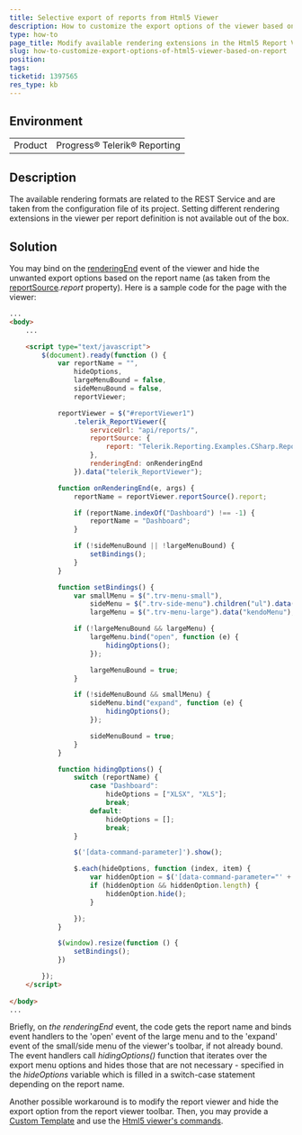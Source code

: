 ```yaml
---
title: Selective export of reports from Html5 Viewer
description: How to customize the export options of the viewer based on the report
type: how-to
page_title: Modify available rendering extensions in the Html5 Report Viewer based no report name
slug: how-to-customize-export-options-of-html5-viewer-based-on-report
position: 
tags: 
ticketid: 1397565
res_type: kb
---
```


## Environment
<table>
	<tr>
		<td>Product</td>
		<td>Progress® Telerik® Reporting</td>
	</tr>
</table>


## Description
The available rendering formats are related to the REST Service and are taken from the configuration file of its project. Setting different rendering extensions in the viewer per report definition is not available out of the box. 
  
## Solution
You may bind on the [renderingEnd](https://docs.telerik.com/reporting/html5-report-viewer-reportviewer-events-renderingend) event of the viewer and hide the unwanted export options based on the report name (as taken from the [reportSource](https://docs.telerik.com/reporting/html5-report-viewer-reportviewer-methods-reportsource)_.report_ property). Here is a sample code for the page with the viewer:  
  

``` Html
...
<body>
    ...

    <script type="text/javascript">
        $(document).ready(function () {
            var reportName = "",
                hideOptions,
                largeMenuBound = false,
                sideMenuBound = false,
                reportViewer;

            reportViewer = $("#reportViewer1")
                .telerik_ReportViewer({
                    serviceUrl: "api/reports/",
                    reportSource: {
                        report: "Telerik.Reporting.Examples.CSharp.ReportCatalog, CSharp.ReportLibrary",
                    },
                    renderingEnd: onRenderingEnd
                }).data("telerik_ReportViewer");

            function onRenderingEnd(e, args) {
                reportName = reportViewer.reportSource().report;

                if (reportName.indexOf("Dashboard") !== -1) {
                    reportName = "Dashboard";
                }

                if (!sideMenuBound || !largeMenuBound) {
                    setBindings();
                }
            }

            function setBindings() {
                var smallMenu = $(".trv-menu-small"),
                    sideMenu = $(".trv-side-menu").children("ul").data('kendoPanelBar'),
                    largeMenu = $(".trv-menu-large").data("kendoMenu");

                if (!largeMenuBound && largeMenu) {
                    largeMenu.bind("open", function (e) {
                        hidingOptions();
                    });

                    largeMenuBound = true;
                }

                if (!sideMenuBound && smallMenu) {
                    sideMenu.bind("expand", function (e) {
                        hidingOptions();
                    });

                    sideMenuBound = true;
                }
            }

            function hidingOptions() {
                switch (reportName) {
                    case "Dashboard":
                        hideOptions = ["XLSX", "XLS"];
                        break;
                    default:
                        hideOptions = [];
                        break;
                }

                $('[data-command-parameter]').show();

                $.each(hideOptions, function (index, item) {
                    var hiddenOption = $('[data-command-parameter="' + item + '"]');
                    if (hiddenOption && hiddenOption.length) {
                        hiddenOption.hide();
                    }

                });
            }

            $(window).resize(function () {
                setBindings();
            })

        });
    </script>
    
</body>
...
```
  
Briefly, on _the renderingEnd_ event, the code gets the report name and binds event handlers to the 'open' event of the large menu and to the 'expand' event of the small/side menu of the viewer's toolbar, if not already bound. The event handlers call _hidingOptions()_ function that iterates over the export menu options and hides those that are not necessary - specified in the _hideOptions_ variable which is filled in a switch-case statement depending on the report name.  
  
Another possible workaround is to modify the report viewer and hide the export option from the report viewer toolbar. Then, you may provide a [Custom Template](https://docs.telerik.com/reporting/html5-report-viewer-customizing-providing-template) and use the [Html5 viewer's commands](https://docs.telerik.com/reporting/html5-report-viewer-reportviewer-properties-commands).
